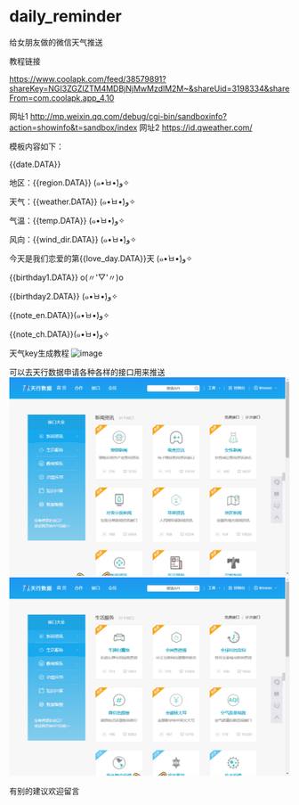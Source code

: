 # daily_reminder
给女朋友做的微信天气推送

教程链接

https://www.coolapk.com/feed/38579891?shareKey=NGI3ZGZlZTM4MDBjNjMwMzdlM2M~&shareUid=3198334&shareFrom=com.coolapk.app_4.10




网址1   http://mp.weixin.qq.com/debug/cgi-bin/sandboxinfo?action=showinfo&t=sandbox/index
网址2   https://id.qweather.com/


模板内容如下：

{{date.DATA}} 

地区：{{region.DATA}} (๑•̀ㅂ•́)و✧

天气：{{weather.DATA}} (๑•̀ㅂ•́)و✧

气温：{{temp.DATA}} (๑•̀ㅂ•́)و✧

风向：{{wind_dir.DATA}} (๑•̀ㅂ•́)و✧

今天是我们恋爱的第{{love_day.DATA}}天 (๑•̀ㅂ•́)و✧

{{birthday1.DATA}} o(〃'▽'〃)o


{{birthday2.DATA}}   (๑•̀ㅂ•́)و✧


{{note_en.DATA}}(๑•̀ㅂ•́)و✧
 
{{note_ch.DATA}}(๑•̀ㅂ•́)و✧


天气key生成教程
![image](https://raw.githubusercontent.com/limoest/daily_reminder/main/%E5%92%8C%E9%A3%8E%E5%A4%A9%E6%B0%94key%E7%94%9F%E6%88%90.png)


可以去天行数据申请各种各样的接口用来推送  
![image](https://raw.githubusercontent.com/limoest/daily_reminder/main/others/Snipaste_2022-08-24_12-13-19.png)
![image](https://raw.githubusercontent.com/limoest/daily_reminder/main/others/Snipaste.png)



有别的建议欢迎留言
